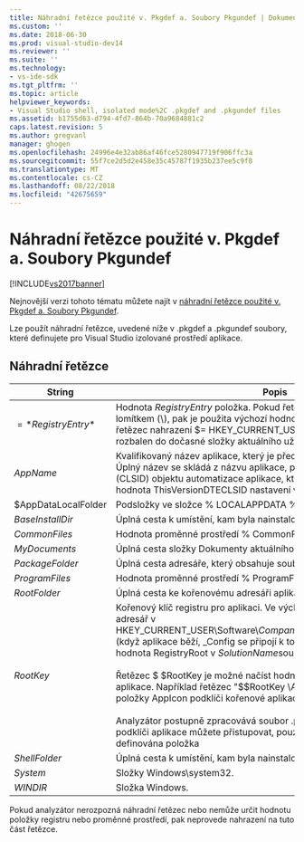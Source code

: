 ```yaml
---
title: Náhradní řetězce použité v. Pkgdef a. Soubory Pkgundef | Dokumentace Microsoftu
ms.custom: ''
ms.date: 2018-06-30
ms.prod: visual-studio-dev14
ms.reviewer: ''
ms.suite: ''
ms.technology:
- vs-ide-sdk
ms.tgt_pltfrm: ''
ms.topic: article
helpviewer_keywords:
- Visual Studio shell, isolated mode%2C .pkgdef and .pkgundef files
ms.assetid: b1755d63-d794-4fd7-864b-70a9684881c2
caps.latest.revision: 5
ms.author: gregvanl
manager: ghogen
ms.openlocfilehash: 24996e4e32ab86af46fce5280947719f906ffc3a
ms.sourcegitcommit: 55f7ce2d5d2e458e35c45787f1935b237ee5c9f8
ms.translationtype: MT
ms.contentlocale: cs-CZ
ms.lasthandoff: 08/22/2018
ms.locfileid: "42675659"
---
```

# <a name="substitution-strings-used-in-pkgdef-and-pkgundef-files"></a>Náhradní řetězce použité v. Pkgdef a. Soubory Pkgundef
[!INCLUDE[vs2017banner](../includes/vs2017banner.md)]

Nejnovější verzi tohoto tématu můžete najít v [náhradní řetězce použité v. Pkgdef a. Soubory Pkgundef](https://docs.microsoft.com/visualstudio/extensibility/substitution-strings-used-in-dot-pkgdef-and-dot-pkgundef-files).  
  
Lze použít náhradní řetězce, uvedené níže v .pkgdef a .pkgundef soubory, které definujete pro Visual Studio izolované prostředí aplikace.  
  
## <a name="substitution-strings"></a>Náhradní řetězce  
  
|String|Popis|  
|------------|-----------------|  
|$=*RegistryEntry*$|Hodnota *RegistryEntry* položka. Pokud řetězec položky registru končí lomítkem (\\), pak je použita výchozí hodnota podklíče registru. Například řetězec nahrazení $= HKEY_CURRENT_USER\Environment\TEMP$ rozbalen do dočasné složky aktuálního uživatele.|  
|$AppName$|Kvalifikovaný název aplikace, který je předán AppEnv.dll vstupní body. Úplný název se skládá z názvu aplikace, podtržítka a identifikátor třídy (CLSID) objektu automatizace aplikace, která je také zaznamenána jako hodnota ThisVersionDTECLSID nastavení v souboru .pkgdef projektu.|  
|$AppDataLocalFolder|Podsložky ve složce % LOCALAPPDATA % pro tuto aplikaci.|  
|$BaseInstallDir$|Úplná cesta k umístění, kam byla nainstalována aplikace Visual Studio.|  
|$CommonFiles$|Hodnota proměnné prostředí % CommonProgramFiles %.|  
|$MyDocuments$|Úplná cesta složky Dokumenty aktuálního uživatele.|  
|$PackageFolder$|Úplná cesta adresáře, který obsahuje soubory sestavení balíčku aplikace.|  
|$ProgramFiles$|Hodnota proměnné prostředí % ProgramFiles %.|  
|$RootFolder$|Úplná cesta ke kořenovému adresáři aplikace.|  
|$RootKey$|Kořenový klíč registru pro aplikaci. Ve výchozím nastavení je kořenový adresář v HKEY_CURRENT_USER\Software\\*CompanyName*\\*ProjectName*\\*číslo_verze* (když aplikace běží, _Config se připojí k tomuto klíči). Je nastavena hodnota RegistryRoot v *SolutionName*soubor .pkgdef.<br /><br /> Řetězec $ $RootKey je možné načíst hodnotu registru pod podklíčem aplikace. Například řetězec "$$RootKey \AppIcon$ =" vrátí hodnotu položky AppIcon podklíči kořenové aplikace.<br /><br /> Analyzátor postupně zpracovává soubor .pkgdef a položky registru v podklíči aplikace můžete přistupovat, pouze v případě, že byla dříve definována položka|  
|$ShellFolder$|Úplná cesta k umístění, kam byla nainstalována aplikace Visual Studio.|  
|$System$|Složky Windows\system32.|  
|$WINDIR$|Složka Windows.|  
  
 Pokud analyzátor nerozpozná náhradní řetězec nebo nemůže určit hodnotu položky registru nebo proměnné prostředí, pak neprovede nahrazení na tuto část řetězce.

